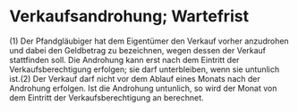 # Verkaufsandrohung; Wartefrist

(1) Der Pfandgläubiger hat dem Eigentümer den Verkauf vorher anzudrohen und dabei den Geldbetrag zu bezeichnen, wegen dessen der Verkauf stattfinden soll. Die Androhung kann erst nach dem Eintritt der Verkaufsberechtigung erfolgen; sie darf unterbleiben, wenn sie untunlich ist.(2) Der Verkauf darf nicht vor dem Ablauf eines Monats nach der Androhung erfolgen. Ist die Androhung untunlich, so wird der Monat von dem Eintritt der Verkaufsberechtigung an berechnet. 

